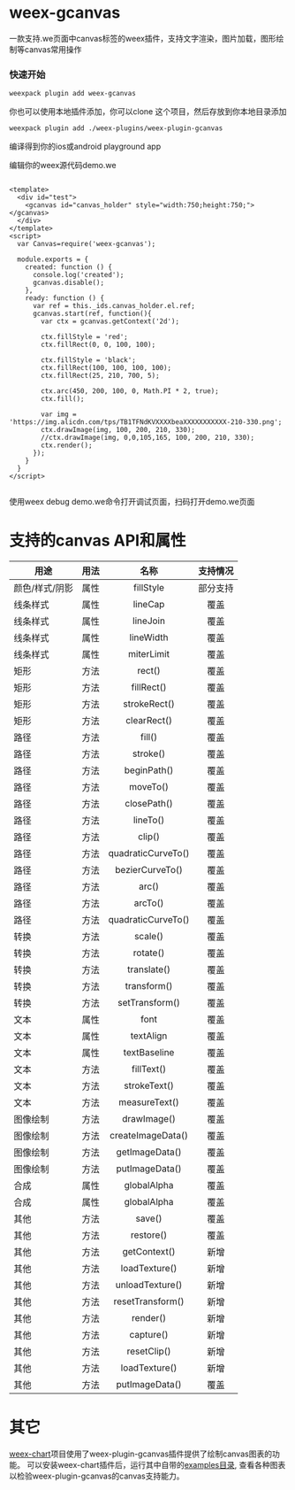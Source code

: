 # weex-gcanvas



一款支持.we页面中canvas标签的weex插件，支持文字渲染，图片加载，图形绘制等canvas常用操作

### 快速开始

``` bash
weexpack plugin add weex-gcanvas
```
你也可以使用本地插件添加，你可以clone 这个项目，然后存放到你本地目录添加
``` bash
weexpack plugin add ./weex-plugins/weex-plugin-gcanvas
```
编译得到你的ios或android playground app

编辑你的weex源代码demo.we

``` we

<template>
  <div id="test">
    <gcanvas id="canvas_holder" style="width:750;height:750;"></gcanvas>
  </div>
</template>
<script>
  var Canvas=require('weex-gcanvas');
  
  module.exports = {
    created: function () {      
      console.log('created');     
      gcanvas.disable();
    },
    ready: function () {
      var ref = this._ids.canvas_holder.el.ref;
      gcanvas.start(ref, function(){
        var ctx = gcanvas.getContext('2d');
        
        ctx.fillStyle = 'red';
        ctx.fillRect(0, 0, 100, 100);
        
        ctx.fillStyle = 'black';
        ctx.fillRect(100, 100, 100, 100);
        ctx.fillRect(25, 210, 700, 5);
        
        ctx.arc(450, 200, 100, 0, Math.PI * 2, true);
        ctx.fill();
        
        var img = 'https://img.alicdn.com/tps/TB1TFNdKVXXXXbeaXXXXXXXXXXX-210-330.png';
        ctx.drawImage(img, 100, 200, 210, 330);
        //ctx.drawImage(img, 0,0,105,165, 100, 200, 210, 330);
        ctx.render();
      });
    }
  }
</script>


```

使用weex debug demo.we命令打开调试页面，扫码打开demo.we页面

# 支持的canvas API和属性

| 用途          | 用法         |   名称  | 支持情况  |
| ------------ | :-------------:| :-------:|:----------:|
| 颜色/样式/阴影     | 属性 | fillStyle | 部分支持 |
| 线条样式      | 属性      |  lineCap | 覆盖 |
| 线条样式 | 属性     |    lineJoin | 覆盖 |
| 线条样式 | 属性   |   lineWidth | 覆盖 |
| 线条样式 | 属性   | miterLimit | 覆盖 |
| 矩形 | 方法   | rect() | 覆盖 |
| 矩形 | 方法   | fillRect() | 覆盖 |
| 矩形 | 方法   | strokeRect() | 覆盖 |
| 矩形 | 方法   | clearRect() | 覆盖 |
| 路径 | 方法   | fill() | 覆盖 |
| 路径 | 方法   | stroke() | 覆盖 |
| 路径 | 方法   | beginPath() | 覆盖 |
| 路径 | 方法   | moveTo() | 覆盖 |
| 路径 | 方法   | closePath() | 覆盖 |
| 路径 | 方法   | lineTo() | 覆盖 |
| 路径 | 方法   | clip() | 覆盖 |
| 路径 | 方法   | quadraticCurveTo() | 覆盖 |
| 路径 | 方法   | bezierCurveTo() | 覆盖 |
| 路径 | 方法   | arc() | 覆盖 |
| 路径 | 方法   | arcTo() | 覆盖 |
| 路径 | 方法   | quadraticCurveTo() | 覆盖 |
| 转换 | 方法   | scale() | 覆盖 |
| 转换 | 方法   | rotate() | 覆盖 |
| 转换 | 方法   | translate() | 覆盖 |
| 转换 | 方法   | transform() | 覆盖 |
| 转换 | 方法   | setTransform() | 覆盖 |
| 文本 | 属性   |	font | 覆盖 |
| 文本 | 属性   |	textAlign | 覆盖 |
| 文本 | 属性   |	textBaseline | 覆盖 |
| 文本 | 方法   | fillText() | 覆盖 |
| 文本 | 方法   | strokeText() | 覆盖 |
| 文本 | 方法   | measureText() | 覆盖 |
| 图像绘制 | 方法   |	drawImage() | 覆盖 |
| 图像绘制 | 方法   | createImageData() | 覆盖 |
| 图像绘制 | 方法   | getImageData() | 覆盖 |
| 图像绘制 | 方法   | putImageData() | 覆盖 |
| 合成 | 属性   | globalAlpha | 覆盖 |
| 合成 | 属性   | globalAlpha | 覆盖 |
| 其他 | 方法   |	save() | 覆盖 |
| 其他 | 方法   | restore() | 覆盖 |
| 其他 | 方法   | getContext() | 新增 |
| 其他 | 方法   | loadTexture() | 新增 |
| 其他 | 方法   | unloadTexture() | 新增 |
| 其他 | 方法   | resetTransform() | 新增 |
| 其他 | 方法   | render() | 新增 |
| 其他 | 方法   | capture() | 新增 |
| 其他 | 方法   | resetClip() | 新增 |
| 其他 | 方法   | loadTexture() | 新增 |
| 其他 | 方法   | putImageData() | 覆盖 |



# 其它
[weex-chart](https://github.com/weexteam/weex-plugins/tree/master/weex-plugin-chart)项目使用了weex-plugin-gcanvas插件提供了绘制canvas图表的功能。
可以安装weex-chart插件后，运行其中自带的[examples目录](https://github.com/weexteam/weex-plugins/tree/master/weex-plugin-chart/examples), 查看各种图表以检验weex-plugin-gcanvas的canvas支持能力。

